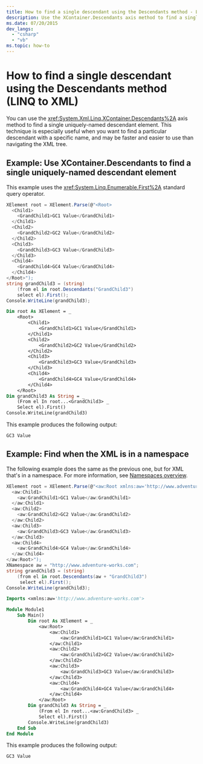 ```yaml
---
title: How to find a single descendant using the Descendants method - LINQ to XML
description: Use the XContainer.Descendants axis method to find a single uniquely-named descendant element.
ms.date: 07/20/2015
dev_langs:
  - "csharp"
  - "vb"
ms.topic: how-to
---
```


# How to find a single descendant using the Descendants method (LINQ to XML)

You can use the <xref:System.Xml.Linq.XContainer.Descendants%2A> axis method to find a single uniquely-named descendant element. This technique is especially useful when you want to find a particular descendant with a specific name, and may be faster and easier to use than navigating the XML tree.

## Example: Use XContainer.Descendants to find a single uniquely-named descendant element

This example uses the <xref:System.Linq.Enumerable.First%2A> standard query operator.

```csharp
XElement root = XElement.Parse(@"<Root>
  <Child1>
    <GrandChild1>GC1 Value</GrandChild1>
  </Child1>
  <Child2>
    <GrandChild2>GC2 Value</GrandChild2>
  </Child2>
  <Child3>
    <GrandChild3>GC3 Value</GrandChild3>
  </Child3>
  <Child4>
    <GrandChild4>GC4 Value</GrandChild4>
  </Child4>
</Root>");
string grandChild3 = (string)
    (from el in root.Descendants("GrandChild3")
    select el).First();
Console.WriteLine(grandChild3);
```

```vb
Dim root As XElement = _
    <Root>
        <Child1>
            <GrandChild1>GC1 Value</GrandChild1>
        </Child1>
        <Child2>
            <GrandChild2>GC2 Value</GrandChild2>
        </Child2>
        <Child3>
            <GrandChild3>GC3 Value</GrandChild3>
        </Child3>
        <Child4>
            <GrandChild4>GC4 Value</GrandChild4>
        </Child4>
    </Root>
Dim grandChild3 As String = _
    (From el In root...<GrandChild3> _
    Select el).First()
Console.WriteLine(grandChild3)
```

This example produces the following output:

```output
GC3 Value
```

## Example: Find when the XML is in a namespace

The following example does the same as the previous one, but for XML that's  in a namespace. For more information, see [Namespaces overview](namespaces-overview.md).

```csharp
XElement root = XElement.Parse(@"<aw:Root xmlns:aw='http://www.adventure-works.com'>
  <aw:Child1>
    <aw:GrandChild1>GC1 Value</aw:GrandChild1>
  </aw:Child1>
  <aw:Child2>
    <aw:GrandChild2>GC2 Value</aw:GrandChild2>
  </aw:Child2>
  <aw:Child3>
    <aw:GrandChild3>GC3 Value</aw:GrandChild3>
  </aw:Child3>
  <aw:Child4>
    <aw:GrandChild4>GC4 Value</aw:GrandChild4>
  </aw:Child4>
</aw:Root>");
XNamespace aw = "http://www.adventure-works.com";
string grandChild3 = (string)
    (from el in root.Descendants(aw + "GrandChild3")
     select el).First();
Console.WriteLine(grandChild3);
```

```vb
Imports <xmlns:aw='http://www.adventure-works.com'>

Module Module1
    Sub Main()
        Dim root As XElement = _
            <aw:Root>
                <aw:Child1>
                    <aw:GrandChild1>GC1 Value</aw:GrandChild1>
                </aw:Child1>
                <aw:Child2>
                    <aw:GrandChild2>GC2 Value</aw:GrandChild2>
                </aw:Child2>
                <aw:Child3>
                    <aw:GrandChild3>GC3 Value</aw:GrandChild3>
                </aw:Child3>
                <aw:Child4>
                    <aw:GrandChild4>GC4 Value</aw:GrandChild4>
                </aw:Child4>
            </aw:Root>
        Dim grandChild3 As String = _
            (From el In root...<aw:GrandChild3> _
            Select el).First()
        Console.WriteLine(grandChild3)
    End Sub
End Module
```

This example produces the following output:

```output
GC3 Value
```
